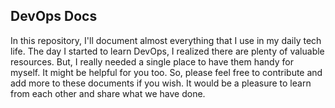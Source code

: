 ## **DevOps Docs**

In this repository, I'll document almost everything that I use in my daily tech life. The day I started to learn DevOps, I realized there are plenty of valuable resources. But, I really needed a single place to have them handy for myself. It might be helpful for you too. So, please feel free to contribute and add more to these documents if you wish. It would be a pleasure to learn from each other and share what we have done.
